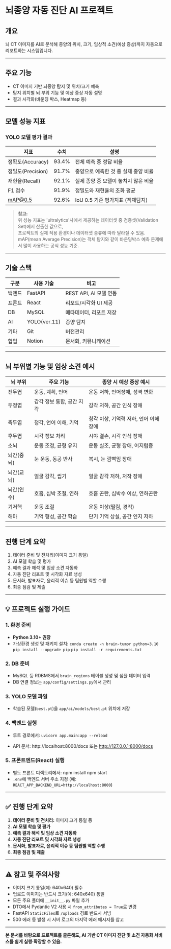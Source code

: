 # 뇌종양 자동 진단 AI 프로젝트

## 개요

뇌 CT 이미지를 AI로 분석해 종양의 위치, 크기, 임상적 소견(예상 증상)까지 자동으로 리포트하는 시스템입니다.

---

## 주요 기능

- CT 이미지 기반 뇌종양 탐지 및 위치/크기 예측
- 탐지 위치별 뇌 부위 기능 및 예상 증상 자동 설명
- 결과 시각화(바운딩 박스, Heatmap 등)

---

## 모델 성능 지표

### YOLO 모델 평가 결과

| 지표                | 수치      | 설명                                |
|---------------------|-----------|-------------------------------------|
| 정확도(Accuracy)    | 93.4%     | 전체 예측 중 정답 비율              |
| 정밀도(Precision)   | 91.7%     | 종양으로 예측한 것 중 실제 종양 비율 |
| 재현율(Recall)      | 92.1%     | 실제 종양 중 모델이 놓치지 않은 비율 |
| F1 점수             | 91.9%     | 정밀도와 재현율의 조화 평균         |
| mAP@0.5             | 92.6%     | IoU 0.5 기준 평가지표 (객체탐지)    |

> **참고:**  
> 위 성능 지표는 'ultralytics'사에서 제공하는 데이터셋 중 검증셋(Validation Set)에서 산출한 값으로,  
> 프로젝트의 실제 적용 환경이나 데이터셋 종류에 따라 달라질 수 있음.  
> mAP(mean Average Precision)는 객체 탐지와 같이 바운딩박스 예측 문제에서 많이 사용하는 공식 성능 기준.  

---

## 기술 스택

| 구분     | 사용 기술                   | 비고                        |
|----------|----------------------------|-----------------------------|
| 백엔드   | FastAPI                    | REST API, AI 모델 연동      |
| 프론트   | React                      | 리포트/시각화 UI 제공          |
| DB       | MySQL       | 메타데이터, 리포트 저장     |
| AI       | YOLO(ver.11)         | 종양 탐지                   |
| 기타     | Git         | 버전관리 |
| 협업     | Notion            | 문서화, 커뮤니케이션         |

---

## 뇌 부위별 기능 및 임상 소견 예시

| 뇌 부위      | 주요 기능                  | 종양 시 예상 증상 예시                |
|--------------|---------------------------|---------------------------------------|
| 전두엽       | 운동, 계획, 언어           | 운동 저하, 언어장애, 성격 변화        |
| 두정엽       | 감각 정보 통합, 공간 지각   | 감각 저하, 공간 인식 장애             |
| 측두엽       | 청각, 언어 이해, 기억       | 청각 이상, 기억력 저하, 언어 이해 장애 |
| 후두엽       | 시각 정보 처리             | 시야 결손, 시각 인식 장애             |
| 소뇌         | 운동 조정, 균형 유지       | 운동 실조, 균형 장애, 어지럼증        |
| 뇌간(중뇌)   | 눈 운동, 동공 반사         | 복시, 눈 깜빡임 장애                  |
| 뇌간(교뇌)   | 얼굴 감각, 씹기            | 얼굴 감각 저하, 저작 장애             |
| 뇌간(연수)   | 호흡, 심박 조절, 연하       | 호흡 곤란, 심박수 이상, 연하곤란       |
| 기저핵       | 운동 조절                  | 운동 이상(떨림, 경직)                 |
| 해마         | 기억 형성, 공간 학습        | 단기 기억 상실, 공간 인지 저하         |

---

## 진행 단계 요약

1. 데이터 준비 및 전처리(이미지 크기 통일)
2. AI 모델 학습 및 평가
3. 예측 결과 해석 및 임상 소견 자동화
4. 자동 진단 리포트 및 시각화 자료 생성
5. 문서화, 발표자료, 윤리적 이슈 등 팀원별 역할 수행
6. 최종 점검 및 제출

---

## 💡 프로젝트 실행 가이드

### 1. 환경 준비

- **Python 3.10+ 권장**
- 가상환경 생성 및 패키지 설치:
`conda create -n brain-tumor python=3.10`
`pip install --upgrade pip`
`pip install -r requirements.txt`


### 2. DB 준비

- MySQL 등 RDBMS에서 `brain_regions` 테이블 생성 및 샘플 데이터 입력
- DB 연결 정보는 `app/config/settings.py`에서 관리

### 3. YOLO 모델 파일

- 학습된 모델(`best.pt`)을 `app/ai/models/best.pt` 위치에 저장

### 4. 백엔드 실행

- 루트 경로에서:
`uvicorn app.main:app --reload`

- API 문서: http://localhost:8000/docs 또는 http://127.0.0.1:8000/docs

### 5. 프론트엔드(React) 실행

- 별도 프론트 디렉토리에서:
npm install
npm start
- `.env`에 백엔드 서버 주소 지정 (예: `REACT_APP_BACKEND_URL=http://localhost:8000`)

---

## ✅ 진행 단계 요약

1. **데이터 준비 및 전처리:** 이미지 크기 통일 등
2. **AI 모델 학습 및 평가**
3. **예측 결과 해석 및 임상 소견 자동화**
4. **자동 진단 리포트 및 시각화 자료 생성**
5. **문서화, 발표자료, 윤리적 이슈 등 팀원별 역할 수행**
6. **최종 점검 및 제출**

---

## ⚠️ 참고 및 주의사항

- 이미지 크기 통일(예: 640x640) 필수
- 업로드 이미지는 반드시 크기(예: 640x640) 통일
- 모든 주요 폴더에 `__init__.py` 파일 추가
- DTO에서 Pydantic V2 사용 시 `from_attributes = True`로 변경
- FastAPI `StaticFiles`로 `/uploads` 경로 반드시 서빙
- 500 에러 등 발생 시 서버 로그의 마지막 에러 메시지를 참고

---

**본 문서를 바탕으로 프로젝트를 클론해도, AI 기반 CT 이미지 진단 및 소견 자동화 서비스를 쉽게 실행·확장할 수 있음.**
